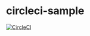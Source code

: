 # circleci-sample

[![CircleCI](https://circleci.com/gh/uttne/circleci-sample/tree/master.svg?style=svg)](https://circleci.com/gh/uttne/circleci-sample/tree/master)